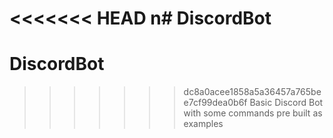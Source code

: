<<<<<<< HEAD
n# DiscordBot
=======
# DiscordBot
>>>>>>> dc8a0acee1858a5a36457a765bee7cf99dea0b6f
Basic Discord Bot with some commands pre built as examples
